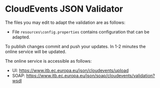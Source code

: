 # CloudEvents JSON Validator

The files you may edit to adapt the validation are as follows:
* File `resources\config.properties` contains configuration that can be adapted.

To publish changes commit and push your updates. In 1-2 minutes the online service will be updated.

The online service is accessible as follows:
* UI: https://www.itb.ec.europa.eu/json/cloudevents/upload
* SOAP: https://www.itb.ec.europa.eu/json/soap/cloudevents/validation?wsdl
